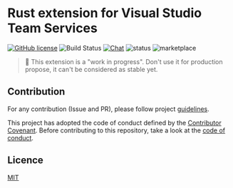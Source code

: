 # Rust extension for Visual Studio Team Services

[![GitHub license](https://img.shields.io/badge/license-MIT-blue.svg)](LICENSE) 
![Build Status](https://img.shields.io/vso/build/sypontor/c700f9d0-5f34-42b1-bde0-23e60c5feeb6/9.svg)
[![Chat](https://img.shields.io/badge/chat-on%20slack-brightgreen.svg)](https://join.slack.com/t/rust-vsts-extension/shared_invite/enQtMzkxNzU4MTgyMDg2LTlkMjJmMzM2MmIyYmJmMjFmNDJkN2IzZmMxZDFhZTgyOGFjYWExNTkwM2YwYTQ3YmI3OWNlYjBhYjcyNGY5OTM) 
![status](https://img.shields.io/badge/status-wip-orange.svg) 
![marketplace](https://img.shields.io/badge/marketplace-private-red.svg)

> 🚧 This extension is a "work in progress". Don't use it for production propose, it can't be considered as stable yet.

## Contribution

For any contribution (Issue and PR), please follow project [guidelines](CONTRIBUTING.md).


This project has adopted the code of conduct defined by the [Contributor Covenant](https://www.contributor-covenant.org/). Before contributing to this repository, take a look at the [code of conduct](CODE_OF_CONDUCT.md).

## Licence

[MIT](LICENSE)